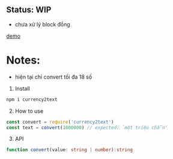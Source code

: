 ## Status: WIP
- chưa xử lý block đồng


[demo](https://dtanphat9388.github.io/opensources/currency2text/)

# Notes:
- hiện tại chỉ convert tối đa 18 số

1. Install

```sh
npm i currency2text
```

2. How to use

```js
const convert = require('currency2text')
const text = convert(1000000) // expected: `một triệu chẵn'
```

3. API
```ts
function convert(value: string | number):string
```
